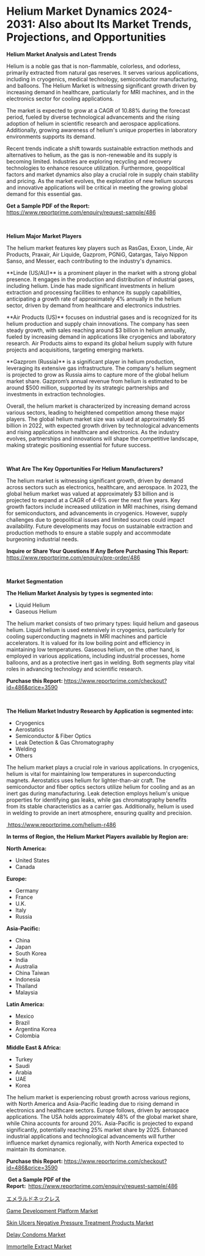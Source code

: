 <p><h1>Helium Market Dynamics 2024-2031: Also about Its Market Trends, Projections, and Opportunities</h1></p><p><strong>Helium Market Analysis and Latest Trends</strong></p>
<p><p>Helium is a noble gas that is non-flammable, colorless, and odorless, primarily extracted from natural gas reserves. It serves various applications, including in cryogenics, medical technology, semiconductor manufacturing, and balloons. The Helium Market is witnessing significant growth driven by increasing demand in healthcare, particularly for MRI machines, and in the electronics sector for cooling applications.</p><p>The market is expected to grow at a CAGR of 10.88% during the forecast period, fueled by diverse technological advancements and the rising adoption of helium in scientific research and aerospace applications. Additionally, growing awareness of helium's unique properties in laboratory environments supports its demand. </p><p>Recent trends indicate a shift towards sustainable extraction methods and alternatives to helium, as the gas is non-renewable and its supply is becoming limited. Industries are exploring recycling and recovery technologies to enhance resource utilization. Furthermore, geopolitical factors and market dynamics also play a crucial role in supply chain stability and pricing. As the market evolves, the exploration of new helium sources and innovative applications will be critical in meeting the growing global demand for this essential gas.</p></p>
<p><strong>Get a Sample PDF of the Report:&nbsp;</strong> <a href="https://www.reportprime.com/enquiry/request-sample/486">https://www.reportprime.com/enquiry/request-sample/486</a></p>
<p>&nbsp;</p>
<p><strong>Helium Major Market Players</strong></p>
<p><p>The helium market features key players such as RasGas, Exxon, Linde, Air Products, Praxair, Air Liquide, Gazprom, PGNiG, Qatargas, Taiyo Nippon Sanso, and Messer, each contributing to the industry's dynamics.</p><p>**Linde (US/AU)** is a prominent player in the market with a strong global presence. It engages in the production and distribution of industrial gases, including helium. Linde has made significant investments in helium extraction and processing facilities to enhance its supply capabilities, anticipating a growth rate of approximately 4% annually in the helium sector, driven by demand from healthcare and electronics industries.</p><p>**Air Products (US)** focuses on industrial gases and is recognized for its helium production and supply chain innovations. The company has seen steady growth, with sales reaching around $3 billion in helium annually, fueled by increasing demand in applications like cryogenics and laboratory research. Air Products aims to expand its global helium supply with future projects and acquisitions, targeting emerging markets.</p><p>**Gazprom (Russia)** is a significant player in helium production, leveraging its extensive gas infrastructure. The company's helium segment is projected to grow as Russia aims to capture more of the global helium market share. Gazprom’s annual revenue from helium is estimated to be around $500 million, supported by its strategic partnerships and investments in extraction technologies.</p><p>Overall, the helium market is characterized by increasing demand across various sectors, leading to heightened competition among these major players. The global helium market size was valued at approximately $5 billion in 2022, with expected growth driven by technological advancements and rising applications in healthcare and electronics. As the industry evolves, partnerships and innovations will shape the competitive landscape, making strategic positioning essential for future success.</p></p>
<p>&nbsp;</p>
<p><strong>What Are The Key Opportunities For Helium Manufacturers?</strong></p>
<p><p>The helium market is witnessing significant growth, driven by demand across sectors such as electronics, healthcare, and aerospace. In 2023, the global helium market was valued at approximately $3 billion and is projected to expand at a CAGR of 4-6% over the next five years. Key growth factors include increased utilization in MRI machines, rising demand for semiconductors, and advancements in cryogenics. However, supply challenges due to geopolitical issues and limited sources could impact availability. Future developments may focus on sustainable extraction and production methods to ensure a stable supply and accommodate burgeoning industrial needs.</p></p>
<p><strong>Inquire or Share Your Questions If Any Before Purchasing This Report:</strong> <a href="https://www.reportprime.com/enquiry/pre-order/486">https://www.reportprime.com/enquiry/pre-order/486</a></p>
<p>&nbsp;</p>
<p><strong>Market Segmentation</strong></p>
<p><strong>The Helium Market Analysis by types is segmented into:</strong></p>
<p><ul><li>Liquid Helium</li><li>Gaseous Helium</li></ul></p>
<p><p>The helium market consists of two primary types: liquid helium and gaseous helium. Liquid helium is used extensively in cryogenics, particularly for cooling superconducting magnets in MRI machines and particle accelerators. It is valued for its low boiling point and efficiency in maintaining low temperatures. Gaseous helium, on the other hand, is employed in various applications, including industrial processes, home balloons, and as a protective inert gas in welding. Both segments play vital roles in advancing technology and scientific research.</p></p>
<p><strong>Purchase this Report:&nbsp;</strong><a href="https://www.reportprime.com/checkout?id=486&price=3590">https://www.reportprime.com/checkout?id=486&price=3590</a></p>
<p>&nbsp;</p>
<p><strong>The Helium Market Industry Research by Application is segmented into:</strong></p>
<p><ul><li>Cryogenics</li><li>Aerostatics</li><li>Semiconductor & Fiber Optics</li><li>Leak Detection & Gas Chromatography</li><li>Welding</li><li>Others</li></ul></p>
<p><p>The helium market plays a crucial role in various applications. In cryogenics, helium is vital for maintaining low temperatures in superconducting magnets. Aerostatics uses helium for lighter-than-air craft. The semiconductor and fiber optics sectors utilize helium for cooling and as an inert gas during manufacturing. Leak detection employs helium's unique properties for identifying gas leaks, while gas chromatography benefits from its stable characteristics as a carrier gas. Additionally, helium is used in welding to provide an inert atmosphere, ensuring quality and precision.</p></p>
<p><a href="https://www.reportprime.com/helium-r486">&nbsp;https://www.reportprime.com/helium-r486</a></p>
<p><strong>In terms of Region, the Helium Market Players available by Region are:</strong></p>
<p>
    <p> <strong> North America: </strong>
        <ul>
            <li>United States</li>
            <li>Canada</li>
        </ul>
        </p> 
    <p> <strong> Europe: </strong>
        <ul>
            <li>Germany</li>
            <li>France</li>
            <li>U.K.</li>
            <li>Italy</li>
            <li>Russia</li>
        </ul>
        </p> 
    <p> <strong> Asia-Pacific: </strong>
        <ul>
            <li>China</li>
            <li>Japan</li>
            <li>South Korea</li>
            <li>India</li>
            <li>Australia</li>
            <li>China Taiwan</li>
            <li>Indonesia</li>
            <li>Thailand</li>
            <li>Malaysia</li>
        </ul>
        </p> 
    <p> <strong> Latin America: </strong>
        <ul>
            <li>Mexico</li>
            <li>Brazil</li>
            <li>Argentina Korea</li>
            <li>Colombia</li>
        </ul>
        </p> 
    <p> <strong> Middle East & Africa: </strong>
        <ul>
            <li>Turkey</li>
            <li>Saudi</li>
            <li>Arabia</li>
            <li>UAE</li>
            <li>Korea</li>
        </ul>
    </p>
    </p>
<p><p>The helium market is experiencing robust growth across various regions, with North America and Asia-Pacific leading due to rising demand in electronics and healthcare sectors. Europe follows, driven by aerospace applications. The USA holds approximately 48% of the global market share, while China accounts for around 20%. Asia-Pacific is projected to expand significantly, potentially reaching 25% market share by 2025. Enhanced industrial applications and technological advancements will further influence market dynamics regionally, with North America expected to maintain its dominance.</p></p>
<p><strong>Purchase this Report: </strong><a href="https://www.reportprime.com/checkout?id=486&price=3590">https://www.reportprime.com/checkout?id=486&price=3590</a></p>
<p>&nbsp;<strong>Get a Sample PDF of the Report:&nbsp;&nbsp;</strong><a href="https://www.reportprime.com/enquiry/request-sample/486">https://www.reportprime.com/enquiry/request-sample/486</a></p>
<p><strong></strong></p>
<p><p><a href="https://medium.com/@mayeuwjvassey/%E3%82%A8%E3%83%A1%E3%83%A9%E3%83%AB%E3%83%89%E3%83%8D%E3%83%83%E3%82%AF%E3%83%AC%E3%82%B9%E5%B8%82%E5%A0%B4-2024%E5%B9%B4%E3%81%8B%E3%82%892031%E5%B9%B4%E3%81%BE%E3%81%A7%E3%81%AE%E6%A5%AD%E7%95%8C%E5%8B%95%E5%90%91%E3%81%A8%E4%BA%88%E6%B8%AC-deab4ed93a8f">エメラルドネックレス</a></p><p><a href="https://medium.com/@kaitlynkristyfj13/future-ready-strategic-insights-into-the-global-game-development-platform-market-2024-2031-e718c2fbc747">Game Development Platform Market</a></p><p><a href="https://issuu.com/reportprime-2/docs/skin-ulcers-negative-pressure-treat_b308ff517ea5b8">Skin Ulcers Negative Pressure Treatment Products Market</a></p><p><a href="https://medium.com/@kaitlynkristyfj13/delay-condoms-market-emerging-trends-and-future-prospects-for-period-from-2024-to-2031-986d5a807fa2">Delay Condoms Market</a></p><p><a href="https://www.linkedin.com/pulse/strategic-roadmap-success-global-immortelle-extract-market-analysis2024-d2eef?trackingId=USeMlCHkQbOEWgxSdzNXLQ%3D%3D">Immortelle Extract Market</a></p></p>